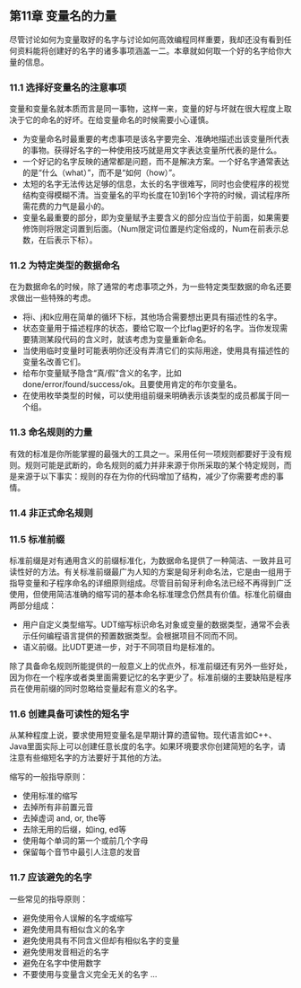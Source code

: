 ## 第11章 变量名的力量

尽管讨论如何为变量取好的名字与讨论如何高效编程同样重要，我却还没有看到任何资料能将创建好的名字的诸多事项涵盖一二。本章就如何取一个好的名字给你大量的信息。

### 11.1 选择好变量名的注意事项

变量和变量名就本质而言是同一事物，这样一来，变量的好与坏就在很大程度上取决于它的命名的好坏。在给变量命名的时候需要小心谨慎。

- 为变量命名时最重要的考虑事项是该名字要完全、准确地描述出该变量所代表的事物。获得好名字的一种使用技巧就是用文字表达变量所代表的是什么。
- 一个好记的名字反映的通常都是问题，而不是解决方案。一个好名字通常表达的是“什么（what）”，而不是“如何（how）”。
- 太短的名字无法传达足够的信息，太长的名字很难写，同时也会使程序的视觉结构变得模糊不清。当变量名的平均长度在10到16个字符的时候，调试程序所需花费的力气是最小的。
- 变量名最重要的部分，即为变量赋予主要含义的部分应当位于前面，如果需要修饰则将限定词置到后面。（Num限定词位置是约定俗成的，Num在前表示总数，在后表示下标）。

### 11.2 为特定类型的数据命名

在为数据命名的时候，除了通常的考虑事项之外，为一些特定类型数据的命名还要求做出一些特殊的考虑。

- 将i、j和k应用在简单的循环下标，其他场合需要想出更具有描述性的名字。
- 状态变量用于描述程序的状态，要给它取一个比flag更好的名字。当你发现需要猜测某段代码的含义时，就该考虑为变量重新命名。
- 当使用临时变量时可能表明你还没有弄清它们的实际用途，使用具有描述性的变量名改善它们。
- 给布尔变量赋予隐含“真/假”含义的名字，比如done/error/found/success/ok。且要使用肯定的布尔变量名。
- 在使用枚举类型的时候，可以使用组前缀来明确表示该类型的成员都属于同一个组。

### 11.3 命名规则的力量

有效的标准是你所能掌握的最强大的工具之一。采用任何一项规则都要好于没有规则。规则可能是武断的，命名规则的威力并非来源于你所采取的某个特定规则，而是来源于以下事实：规则的存在为你的代码增加了结构，减少了你需要考虑的事情。

### 11.4 非正式命名规则

### 11.5 标准前缀

标准前缀是对有通用含义的前缀标准化，为数据命名提供了一种简洁、一致并且可读性好的方法。有关标准前缀最广为人知的方案是匈牙利命名法，它是由一组用于指导变量和子程序命名的详细原则组成。尽管目前匈牙利命名法已经不再得到广泛使用，但使用简洁准确的缩写词的基本命名标准理念仍然具有价值。标准化前缀由两部分组成：

- 用户自定义类型缩写。UDT缩写标识命名对象或变量的数据类型，通常不会表示任何编程语言提供的预置数据类型。会根据项目不同而不同。
- 语义前缀。比UDT更进一步，对于不同项目均是标准的。

除了具备命名规则所能提供的一般意义上的优点外，标准前缀还有另外一些好处，因为你在一个程序或者类里面需要记忆的名字更少了。标准前缀的主要缺陷是程序员在使用前缀的同时忽略给变量起有意义的名字。

### 11.6 创建具备可读性的短名字

从某种程度上说，要求使用短变量名是早期计算的遗留物。现代语言如C++、Java里面实际上可以创建任意长度的名字。如果环境要求你创建简短的名字，请注意有些缩短名字的方法要好于其他的方法。

缩写的一般指导原则：

- 使用标准的缩写
- 去掉所有非前置元音
- 去掉虚词 and, or, the等
- 去除无用的后缀，如ing, ed等
- 使用每个单词的第一个或前几个字母
- 保留每个音节中最引人注意的发音

### 11.7 应该避免的名字

一些常见的指导原则：

- 避免使用令人误解的名字或缩写
- 避免使用具有相似含义的名字
- 避免使用具有不同含义但却有相似名字的变量
- 避免使用发音相近的名字
- 避免在名字中使用数字
- 不要使用与变量含义完全无关的名字
...
